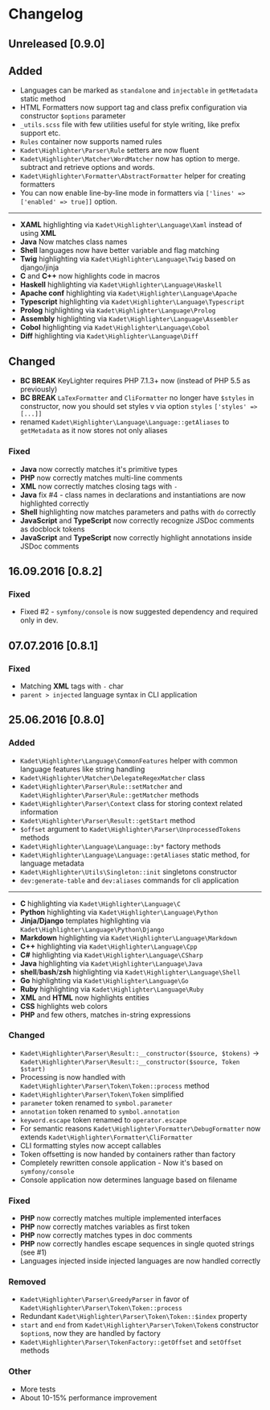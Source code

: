 # Changelog
## Unreleased [0.9.0]
## Added
 * Languages can be marked as `standalone` and `injectable` in `getMetadata` static method
 * HTML Formatters now support tag and class prefix configuration via constructor `$options` parameter
 * `_utils.scss` file with few utilities useful for style writing, like prefix support etc.
 * `Rules` container now supports named rules
 * `Kadet\Highlighter\Parser\Rule` setters are now fluent
 * `Kadet\Highlighter\Matcher\WordMatcher` now has option to merge. subtract and retrieve options and words.
 * `Kadet\Highlighter\Formatter\AbstractFormatter` helper for creating formatters
 * You can now enable line-by-line mode in formatters via `['lines' => ['enabled' => true]]` option.
 
 ***
 
 * **XAML** highlighting via `Kadet\Highlighter\Language\Xaml` instead of using **XML**
 * **Java** Now matches class names
 * **Shell** languages now have better variable and flag matching
 * **Twig** highlighting via `Kadet\Highlighter\Language\Twig` based on django/jinja 
 * **C** and **C++** now highlights code in macros
 * **Haskell** highlighting via `Kadet\Highlighter\Language\Haskell`
 * **Apache conf** highlighting via `Kadet\Highlighter\Language\Apache`
 * **Typescript** highlighting via `Kadet\Highlighter\Language\Typescript`
 * **Prolog** highlighting via `Kadet\Highlighter\Language\Prolog`
 * **Assembly** highlighting via `Kadet\Highlighter\Language\Assembler`
 * **Cobol** highlighting via `Kadet\Highlighter\Language\Cobol`
 * **Diff** highlighting via `Kadet\Highlighter\Language\Diff`

## Changed
 * **BC BREAK** KeyLighter requires PHP 7.1.3+ now (instead of PHP 5.5 as previously)
 * **BC BREAK** `LaTexFormatter` and `CliFormatter` no longer have `$styles` in constructor, now you should set styles v
 via option `styles` `['styles' => [...]]`
 * renamed `Kadet\Highlighter\Language\Language::getAliases` to `getMetadata` as it now stores not only aliases
 
### Fixed
 * **Java** now correctly matches it's primitive types 
 * **PHP** now correctly matches multi-line comments
 * **XML** now correctly matches closing tags with `-`
 * **Java** fix #4 - class names in declarations and instantiations are now highlighted correctly
 * **Shell** highlighting now matches parameters and paths with `do` correctly
 * **JavaScript** and **TypeScript** now correctly recognize JSDoc comments as docblock tokens
 * **JavaScript** and **TypeScript** now correctly highlight annotations inside JSDoc comments
 
## 16.09.2016 [0.8.2]
### Fixed
 * Fixed #2 - `symfony/console` is now suggested dependency and required only in dev.

## 07.07.2016 [0.8.1]
### Fixed
 * Matching **XML** tags with `-` char
 * `parent > injected` language syntax in CLI application

## 25.06.2016 [0.8.0]
### Added

 * `Kadet\Highlighter\Language\CommonFeatures` helper with common language features like string handling
 * `Kadet\Highlighter\Matcher\DelegateRegexMatcher` class
 * `Kadet\Highlighter\Parser\Rule::setMatcher` and `Kadet\Highlighter\Parser\Rule::getMatcher` methods
 * `Kadet\Highlighter\Parser\Context` class for storing context related information 
 * `Kadet\Highlighter\Parser\Result::getStart` method
 * `$offset` argument to `Kadet\Highlighter\Parser\UnprocessedTokens` methods
 * `Kadet\Highlighter\Language\Language::by*` factory methods
 * `Kadet\Highlighter\Language\Language::getAliases` static method, for language metadata
 * `Kadet\Highlighter\Utils\Singleton::init` singletons constructor
 * `dev:generate-table` and `dev:aliases` commands for cli application
 
* * * 
 * **C** highlighting via `Kadet\Highlighter\Language\C`
 * **Python** highlighting via `Kadet\Highlighter\Language\Python`
 * **Jinja/Django** templates highlighting via `Kadet\Highlighter\Language\Python\Django`
 * **Markdown** highlighting via `Kadet\Highlighter\Language\Markdown`
 * **C++** highlighting via `Kadet\Highlighter\Language\Cpp`
 * **C#** highlighting via `Kadet\Highlighter\Language\CSharp`
 * **Java** highlighting via `Kadet\Highlighter\Language\Java`
 * **shell**/**bash**/**zsh** highlighting via `Kadet\Highlighter\Language\Shell`
 * **Go** highlighting via `Kadet\Highlighter\Language\Go`
 * **Ruby** highlighting via `Kadet\Highlighter\Language\Ruby`
 * **XML** and **HTML** now highlights entities
 * **CSS** highlights web colors
 * **PHP** and few others, matches in-string expressions
 
### Changed
 * `Kadet\Highlighter\Parser\Result::__constructor($source, $tokens)` -> `Kadet\Highlighter\Parser\Result::__constructor($source, Token $start)`
 * Processing is now handled with `Kadet\Highlighter\Parser\Token\Token::process` method
 * `Kadet\Highlighter\Parser\Token\Token` simplified
 * `parameter` token renamed to `symbol.parameter`
 * `annotation` token renamed to `symbol.annotation`
 * `keyword.escape` token renamed to `operator.escape`
 * For semantic reasons `Kadet\Highlighter\Formatter\DebugFormatter` now extends `Kadet\Highlighter\Formatter\CliFormatter`
 * CLI formatting styles now accept callables
 * Token offsetting is now handed by containers rather than factory
 * Completely rewritten console application - Now it's based on `symfony/console`
 * Console application now determines language based on filename
 
### Fixed
 * **PHP** now correctly matches multiple implemented interfaces
 * **PHP** now correctly matches variables as first token
 * **PHP** now correctly matches types in doc comments
 * **PHP** now correctly handles escape sequences in single quoted strings (see #1)
 * Languages injected inside injected languages are now handled correctly

### Removed
 * `Kadet\Highlighter\Parser\GreedyParser` in favor of `Kadet\Highlighter\Parser\Token\Token::process`
 * Redundant `Kadet\Highlighter\Parser\Token\Token::$index` property
 * `start` and `end` from `Kadet\Highlighter\Parser\Token\Token`s constructor `$option`s, now they are handled by factory
 * `Kadet\Highlighter\Parser\TokenFactory::getOffset` and `setOffset` methods

### Other
 * More tests
 * About 10-15% performance improvement

